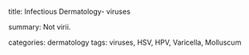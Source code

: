 title: Infectious Dermatology- viruses

summary: Not virii.

categories: dermatology
tags: viruses, HSV, HPV, Varicella, Molluscum
